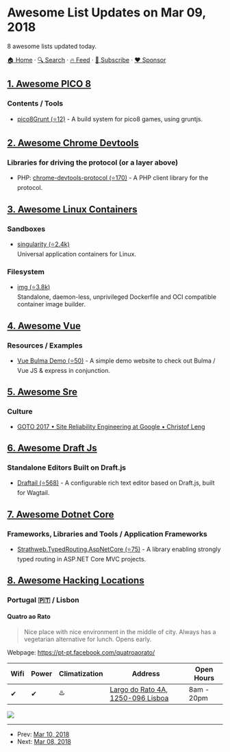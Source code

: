 # Awesome List Updates on Mar 09, 2018

8 awesome lists updated today.

[🏠 Home](/README.md) · [🔍 Search](https://www.trackawesomelist.com/search/) · [🔥 Feed](https://www.trackawesomelist.com/rss.xml) · [📮 Subscribe](https://trackawesomelist.us17.list-manage.com/subscribe?u=d2f0117aa829c83a63ec63c2f&id=36a103854c) · [❤️  Sponsor](https://github.com/sponsors/theowenyoung)



## [1. Awesome PICO 8](/content/pico-8/awesome-PICO-8/README.md)

### Contents / Tools

*   [pico8Grunt (⭐12)](https://github.com/TeamNoComplyGames/pico8Grunt) - A build system for pico8 games, using gruntjs.

## [2. Awesome Chrome Devtools](/content/ChromeDevTools/awesome-chrome-devtools/README.md)

### Libraries for driving the protocol (or a layer above)

*   PHP: [chrome-devtools-protocol (⭐170)](https://github.com/jakubkulhan/chrome-devtools-protocol) - A PHP client library for the protocol.

## [3. Awesome Linux Containers](/content/Friz-zy/awesome-linux-containers/README.md)

### Sandboxes

*   [singularity (⭐2.4k)](https://github.com/singularityware/singularity)\
    Universal application containers for Linux.

### Filesystem

*   [img (⭐3.8k)](https://github.com/jessfraz/img)\
    Standalone, daemon-less, unprivileged Dockerfile and OCI compatible container image builder.

## [4. Awesome Vue](/content/vuejs/awesome-vue/README.md)

### Resources / Examples

*   [Vue Bulma Demo (⭐50)](https://github.com/faisaltheparttimecoder/bulma-vuejs-demo-website) - A simple demo website to check out Bulma / Vue JS & express in conjunction.

## [5. Awesome Sre](/content/dastergon/awesome-sre/README.md)

### Culture

*   [GOTO 2017 • Site Reliability Engineering at Google • Christof Leng](https://www.youtube.com/watch?v=Cxb7a8lTv8A)

## [6. Awesome Draft Js](/content/nikgraf/awesome-draft-js/README.md)

### Standalone Editors Built on Draft.js

*   [Draftail (⭐568)](https://github.com/springload/draftail/) -  A configurable rich text editor based on Draft.js, built for Wagtail.

## [7. Awesome Dotnet Core](/content/thangchung/awesome-dotnet-core/README.md)

### Frameworks, Libraries and Tools / Application Frameworks

*   [Strathweb.TypedRouting.AspNetCore (⭐75)](https://github.com/filipw/Strathweb.TypedRouting.AspNetCore) - A library enabling strongly typed routing in ASP.NET Core MVC projects.

## [8. Awesome Hacking Locations](/content/daviddias/awesome-hacking-locations/README.md)

### Portugal 🇵🇹 / Lisbon

#### Quatro ao Rato

> Nice place with nice environment in the middle of city. Always has a vegetarian alternative for lunch. Opens early.

Webpage: <https://pt-pt.facebook.com/quatroaorato/>

| Wifi | Power | Climatization | Address                                                               | Open Hours |
| ---- | ----- | ------------- | --------------------------------------------------------------------- | ---------- |
| ✔    | ✔     | ♨️            | [Largo do Rato 4A, 1250-096 Lisboa](https://goo.gl/maps/BChdxAHRKmT2) | 8am - 20pm |

![](http://www.speedtest.net/result/7121883484.png)

---

- Prev: [Mar 10, 2018](/content/2018/03/10/README.md)
- Next: [Mar 08, 2018](/content/2018/03/08/README.md)